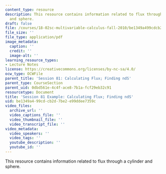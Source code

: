 ```yaml
---
content_type: resource
description: This resource contains information related to flux through a cylinder
  and sphere.
draft: false
file: /courses/18-02sc-multivariable-calculus-fall-2010/be1349a499cdcb2d7be2e99ddee7359c_MIT18_02SC_MNotes_v9.2.pdf
file_size: ''
file_type: application/pdf
image_metadata:
  caption: ''
  credit: ''
  image-alt: ''
learning_resource_types:
- Lecture Notes
license: https://creativecommons.org/licenses/by-nc-sa/4.0/
ocw_type: OCWFile
parent_title: 'Session 81: Calculating Flux; Finding ndS'
parent_type: CourseSection
parent_uid: 0dbd561e-4c4f-ace8-7b1a-fcf29eb32c91
resourcetype: Document
title: 'Session 81 Example: Calculating Flux; Finding ndS'
uid: be1349a4-99cd-cb2d-7be2-e99ddee7359c
video_files:
  archive_url: ''
  video_captions_file: ''
  video_thumbnail_file: ''
  video_transcript_file: ''
video_metadata:
  video_speakers: ''
  video_tags: ''
  youtube_description: ''
  youtube_id: ''
---
```

This resource contains information related to flux through a cylinder and sphere.